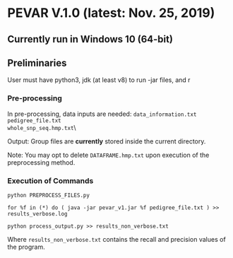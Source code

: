 # PEVAR V.1.0 (latest: Nov. 25, 2019)

## Currently run in Windows 10 (64-bit)

## Preliminaries
User must have python3, jdk (at least v8) to run -jar files, and r

### Pre-processing
In pre-processing, data inputs are needed:
`data_information.txt`\
`pedigree_file.txt`\
`whole_snp_seq.hmp.txt`\ 

Output: Group files are __currently__ stored inside the current directory.

Note: You may opt to delete `DATAFRAME.hmp.txt` upon execution of the preprocessing method.  

### Execution of Commands

`python PREPROCESS_FILES.py` </br>

`for %f in (*) do ( java -jar pevar_v1.jar %f pedigree_file.txt ) >> results_verbose.log` </br>

`python process_output.py >> results_non_verbose.txt`


Where `results_non_verbose.txt` contains the recall and precision values of the program.

